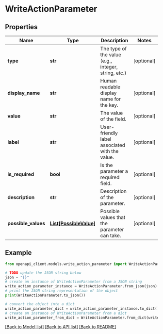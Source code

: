 # WriteActionParameter


## Properties

Name | Type | Description | Notes
------------ | ------------- | ------------- | -------------
**type** | **str** | The type of the value (e.g., integer, string, etc.) | [optional] 
**display_name** | **str** | Human readable display name for the key. | [optional] 
**value** | **str** | The value of the field. | [optional] 
**label** | **str** | User-friendly label associated with the value. | [optional] 
**is_required** | **bool** | Is the parameter a required field. | [optional] 
**description** | **str** | Description of the parameter. | [optional] 
**possible_values** | [**List[PossibleValue]**](PossibleValue.md) | Possible values that the parameter can take. | [optional] 

## Example

```python
from openapi_client.models.write_action_parameter import WriteActionParameter

# TODO update the JSON string below
json = "{}"
# create an instance of WriteActionParameter from a JSON string
write_action_parameter_instance = WriteActionParameter.from_json(json)
# print the JSON string representation of the object
print(WriteActionParameter.to_json())

# convert the object into a dict
write_action_parameter_dict = write_action_parameter_instance.to_dict()
# create an instance of WriteActionParameter from a dict
write_action_parameter_from_dict = WriteActionParameter.from_dict(write_action_parameter_dict)
```
[[Back to Model list]](../README.md#documentation-for-models) [[Back to API list]](../README.md#documentation-for-api-endpoints) [[Back to README]](../README.md)



